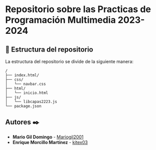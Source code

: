 # Repositorio sobre las Practicas de Programación Multimedia 2023-2024




## 🚀 Estructura del repositorio

La estructura del repositorio se divide de la siguiente manera:

```
/
├── index.html/
├── css/
│   └── navbar.css
├── html/
│   └── inicio.html
├── js/
│   └── libcapas2223.js
└── package.json
```


## Autores ✒️

* **Mario Gil Domingo** - [Mariogil2001](https://github.com/Mariogil2001)
* **Enrique Morcillo Martínez** - [kitex03](https://github.com/kitex03)